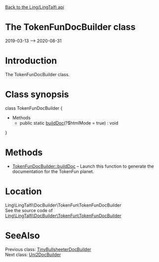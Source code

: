 [Back to the Ling/LingTalfi api](https://github.com/lingtalfi/LingTalfi/blob/master/doc/api/Ling/LingTalfi.md)



The TokenFunDocBuilder class
================
2019-03-13 --> 2020-08-31






Introduction
============

The TokenFunDocBuilder class.



Class synopsis
==============


class <span class="pl-k">TokenFunDocBuilder</span>  {

- Methods
    - public static [buildDoc](https://github.com/lingtalfi/LingTalfi/blob/master/doc/api/Ling/LingTalfi/DocBuilder/TokenFun/TokenFunDocBuilder/buildDoc.md)(?$htmlMode = true) : void

}






Methods
==============

- [TokenFunDocBuilder::buildDoc](https://github.com/lingtalfi/LingTalfi/blob/master/doc/api/Ling/LingTalfi/DocBuilder/TokenFun/TokenFunDocBuilder/buildDoc.md) &ndash; Launch this function to generate the documentation for the TokenFun planet.





Location
=============
Ling\LingTalfi\DocBuilder\TokenFun\TokenFunDocBuilder<br>
See the source code of [Ling\LingTalfi\DocBuilder\TokenFun\TokenFunDocBuilder](https://github.com/lingtalfi/LingTalfi/blob/master/DocBuilder/TokenFun/TokenFunDocBuilder.php)



SeeAlso
==============
Previous class: [TinyBullsheeterDocBuilder](https://github.com/lingtalfi/LingTalfi/blob/master/doc/api/Ling/LingTalfi/DocBuilder/TinyBullsheeter/TinyBullsheeterDocBuilder.md)<br>Next class: [Uni2DocBuilder](https://github.com/lingtalfi/LingTalfi/blob/master/doc/api/Ling/LingTalfi/DocBuilder/Uni2/Uni2DocBuilder.md)<br>
